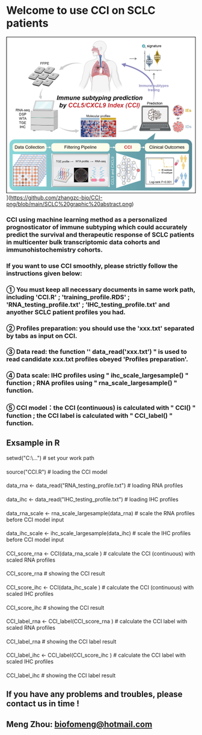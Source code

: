 #  Welcome to use CCI on SCLC patients
![image](https://github.com/ZhouSunLab-Workshops/CCI/blob/main/SCLC%20graphic%20abstract.png)](https://github.com/zhangzc-bio/CCI-png/blob/main/SCLC%20graphic%20abstract.png)

### CCI using machine learning method as a personalized prognosticator of immune subtyping which could accurately predict the survival and therapeutic response of SCLC patients in multicenter bulk transcriptomic data cohorts and immunohistochemistry cohorts. 

### If you want to use CCI smoothly, please strictly follow the instructions given below:

### ① You must keep all necessary documents in same work path, including 'CCI.R' ; 'training_profile.RDS' ; 'RNA_testing_profile.txt' ; 'IHC_testing_profile.txt' and anyother SCLC patient profiles you had.

### ② Profiles preparation: you should use the 'xxx.txt' separated by tabs as input on CCI.

### ③ Data read: the function '' data_read('xxx.txt') " is used to read candidate xxx.txt profiles obeyed 'Profiles preparation'.

### ④ Data scale: IHC profiles using " ihc_scale_largesample() " function ;  RNA profiles using " rna_scale_largesample() " function.

### ⑤ CCI model：the CCI (continuous) is calculated with " CCI() " function ; the CCI label is calculated with " CCI_label() " function.

## Exsample in R
####
setwd("C:\\...") # set your work path
####
source("CCI.R") # loading the CCI model
####
data_rna <- data_read("RNA_testing_profile.txt")  # loading RNA profiles
####
data_ihc <- data_read("IHC_testing_profile.txt")  # loading IHC profiles
####
data_rna_scale <-  rna_scale_largesample(data_rna) # scale the RNA profiles before CCI model input
####
data_ihc_scale <-  ihc_scale_largesample(data_ihc) # scale the IHC profiles before CCI model input
####
CCI_score_rna <- CCI(data_rna_scale ) # calculate the CCI (continuous) with scaled RNA profiles
####
CCI_score_rna # showing the CCI result
####
CCI_score_ihc <- CCI(data_ihc_scale ) # calculate the CCI (continuous) with scaled IHC profiles
####
CCI_score_ihc # showing the CCI result
####
CCI_label_rna <- CCI_label(CCI_score_rna ) # calculate the CCI label with scaled RNA profiles
####
CCI_label_rna # showing the CCI label result
####
CCI_label_ihc <- CCI_label(CCI_score_ihc ) # calculate the CCI label with scaled IHC profiles
####
CCI_label_ihc # showing the CCI label result

## If you have any problems and troubles, please contact us in time !
## Meng Zhou: biofomeng@hotmail.com









